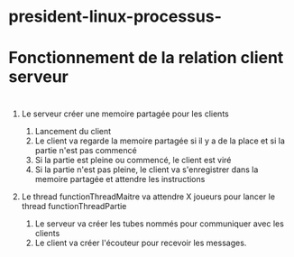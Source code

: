 # president-linux-processus-



# Fonctionnement de la relation client serveur 

#


1. Le serveur créer une memoire partagée pour les clients

   1. Lancement du client 
   2. Le client va regarde la memoire partagée si il y a de la place et si la partie n'est pas commencé
   3. Si la partie est pleine ou commencé, le client est viré
   4. Si la partie n'est pas pleine, le client va s'enregistrer dans la memoire partagée et attendre les instructions


2. Le thread functionThreadMaitre va attendre X joueurs pour lancer le thread functionThreadPartie
   
    1. Le serveur va créer les tubes nommés pour communiquer avec les clients
    2. Le client va créer l'écouteur pour recevoir les messages.   
